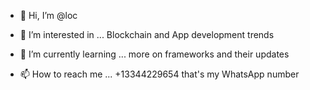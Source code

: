 - 👋 Hi, I’m @loc
- 👀 I’m interested in ... Blockchain and App development trends
- 🌱 I’m currently learning ... more on frameworks and their updates

- 📫 How to reach me ... +13344229654 that's my WhatsApp number

<!---
loc/loc is a ✨ special ✨ repository because its `README.md` (this file) appears on your GitHub profile.
You can click the Preview link to take a look at your changes.
--->
